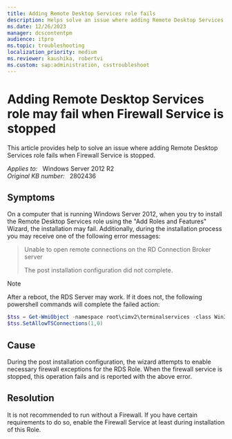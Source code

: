 ```yaml
---
title: Adding Remote Desktop Services role fails
description: Helps solve an issue where adding Remote Desktop Services role fails when Firewall Service is stopped.
ms.date: 12/26/2023
manager: dcscontentpm
audience: itpro
ms.topic: troubleshooting
localization_priority: medium
ms.reviewer: kaushika, robertvi
ms.custom: sap:administration, csstroubleshoot
---
```

# Adding Remote Desktop Services role may fail when Firewall Service is stopped

This article provides help to solve an issue where adding Remote Desktop Services role fails when Firewall Service is stopped.

_Applies to:_ &nbsp; Windows Server 2012 R2  
_Original KB number:_ &nbsp; 2802436

## Symptoms

On a computer that is running Windows Server 2012, when you try to install the Remote Desktop Services role using the "Add Roles and Features" Wizard, the installation may fail. Additionally, during the installation process you may receive one of the following error messages:

> Unable to open remote connections on the RD Connection Broker server
>
> The post installation configuration did not complete.

> [!NOTE]
> After a reboot, the RDS Server may work. If it does not, the following powershell commands will complete the failed action:
>
> ```powershell
> $tss = Get-WmiObject -namespace root\cimv2\terminalservices -class Win32_TerminalServiceSetting  
> $tss.SetAllowTSConnections(1,0)
> ```

## Cause

During the post installation configuration, the wizard attempts to enable necessary firewall exceptions for the RDS Role. When the firewall service is stopped, this operation fails and is reported with the above error.

## Resolution

It is not recommended to run without a Firewall. If you have certain requirements to do so, enable the Firewall Service at least during installation of this Role.
